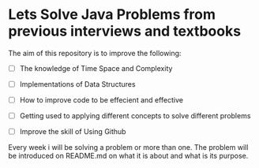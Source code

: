# Lets Solve Java Problems from previous interviews and textbooks 

The aim of this repository is to improve the following: 
- [ ] The knowledge of Time Space and Complexity 
- [ ] Implementations of Data Structures 
- [ ] How to improve code to be effecient and effective 
- [ ] Getting used to applying different concepts to solve different problems
- [ ] Improve the skill of Using Github


Every week i will be solving a problem or more than one.
The problem will be introduced on README.md on what it is about and what is its purpose. 
